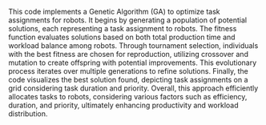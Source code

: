 This code implements a Genetic Algorithm (GA) to optimize task assignments for robots. It begins by generating a population of potential solutions, each representing a task assignment to robots. The fitness function evaluates solutions based on both total production time and workload balance among robots. Through tournament selection, individuals with the best fitness are chosen for reproduction, utilizing crossover and mutation to create offspring with potential improvements. This evolutionary process iterates over multiple generations to refine solutions. Finally, the code visualizes the best solution found, depicting task assignments on a grid considering task duration and priority. Overall, this approach efficiently allocates tasks to robots, considering various factors such as efficiency, duration, and priority, ultimately enhancing productivity and workload distribution.
